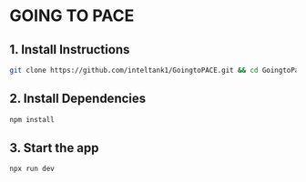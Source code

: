 # GOING TO PACE

## 1. Install Instructions

```bash
git clone https://github.com/inteltank1/GoingtoPACE.git && cd GoingtoPace/
```

## 2. Install Dependencies

```bash
npm install
```

## 3. Start the app

```bash
npx run dev
```
